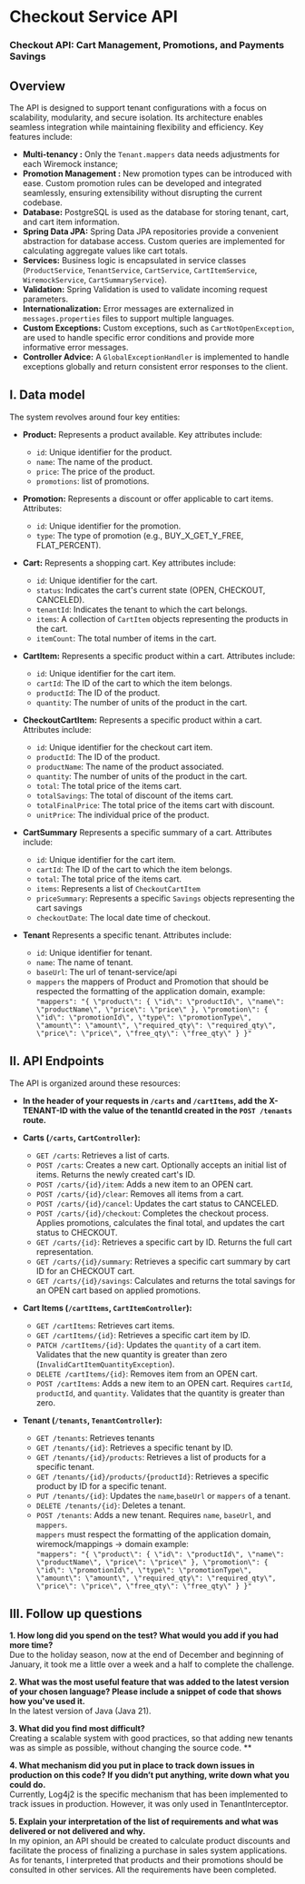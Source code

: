 # Checkout Service API 

### Checkout API: Cart Management, Promotions, and Payments Savings
## Overview
The API is designed to support tenant configurations with a focus on scalability, modularity, and secure isolation. Its architecture enables seamless integration while maintaining flexibility and efficiency. Key features include:

* **Multi-tenancy :** Only the `Tenant.mappers` data needs adjustments for each Wiremock instance;
* **Promotion Management :** New promotion types can be introduced with ease. Custom promotion rules can be developed and integrated seamlessly, ensuring extensibility without disrupting the current codebase.
* **Database:** PostgreSQL is used as the database for storing tenant, cart, and cart item information.
* **Spring Data JPA:** Spring Data JPA repositories provide a convenient abstraction for database access.  Custom queries are implemented for calculating aggregate values like cart totals.
* **Services:**  Business logic is encapsulated in service classes (`ProductService`, `TenantService`, `CartService`, `CartItemService`, `WiremockService`, `CartSummaryService`).
* **Validation:** Spring Validation is used to validate incoming request parameters.
* **Internationalization:** Error messages are externalized in `messages.properties` files to support multiple languages.
* **Custom Exceptions:** Custom exceptions, such as `CartNotOpenException`, are used to handle specific error conditions and provide more informative error messages.
* **Controller Advice:** A `GlobalExceptionHandler` is implemented to handle exceptions globally and return consistent error responses to the client.


## I. Data model

The system revolves around four key entities:

* **Product:** Represents a product available. Key attributes include:
    * `id`: Unique identifier for the product.
    * `name`: The name of the product.
    * `price`: The price of the product.
    * `promotions`: list of promotions.

* **Promotion:** Represents a discount or offer applicable to cart items.  Attributes:
    * `id`: Unique identifier for the promotion.
    * `type`: The type of promotion (e.g., BUY_X_GET_Y_FREE, FLAT_PERCENT).

* **Cart:** Represents a shopping cart.  Key attributes include:
    * `id`: Unique identifier for the cart.
    * `status`:  Indicates the cart's current state (OPEN, CHECKOUT, CANCELED).
    * `tenantId`:  Indicates the tenant to which the cart belongs.
    * `items`: A collection of `CartItem` objects representing the products in the cart.
    * `itemCount`: The total number of items in the cart.

* **CartItem:**  Represents a specific product within a cart. Attributes include:
    * `id`: Unique identifier for the cart item.
    * `cartId`:  The ID of the cart to which the item belongs.
    * `productId`: The ID of the product.
    * `quantity`: The number of units of the product in the cart.

* **CheckoutCartItem:**  Represents a specific product within a cart. Attributes include:
    * `id`: Unique identifier for the checkout cart item.
    * `productId`: The ID of the product.
    * `productName`: The name of the product associated.
    * `quantity`: The number of units of the product in the cart.
    * `total`: The total price of the items cart.
    * `totalSavings`: The total of discount of the items cart.
    * `totalFinalPrice`: The total price of the items cart with discount.
    * `unitPrice`: The individual price of the product.

* **CartSummary** Represents a specific summary of a cart. Attributes include:
    * `id`: Unique identifier for the cart item.
    * `cartId`:  The ID of the cart to which the item belongs.
    * `total`: The total price of the items cart.
    * `items`: Represents a list of `CheckoutCartItem`
    * `priceSummary`: Represents a specific `Savings` objects representing the cart savings
    * `checkoutDate`: The local date time of checkout.

* **Tenant** Represents a specific tenant. Attributes include:
    * `id`: Unique identifier for tenant.
    * `name`: The name of tenant.
    * `baseUrl`: The url of tenant-service/api 
    * `mappers` the mappers of Product and Promotion that should be respected the formatting of the application domain, example: \
    `"mappers": "{ \"product\": { \"id\": \"productId\", \"name\": \"productName\", \"price\": \"price\" }, \"promotion\": { \"id\": \"promotionId\", \"type\": \"promotionType\", \"amount\": \"amount\", \"required_qty\": \"required_qty\", \"price\": \"price\", \"free_qty\": \"free_qty\" } }"`


## II. API Endpoints

The API is organized around these resources:
* **In the header of your requests in `/carts` and `/cartItems`, add the X-TENANT-ID with the value of the tenantId created in the `POST /tenants` route.**

* **Carts (`/carts`, `CartController`):**
    * `GET /carts`: Retrieves a list of carts. 
    * `POST /carts`: Creates a new cart.  Optionally accepts an initial list of items.  Returns the newly created cart's ID.
    * `POST /carts/{id}/item`: Adds a new item to an OPEN cart.
    * `POST /carts/{id}/clear`: Removes all items from a cart.
    * `POST /carts/{id}/cancel`: Updates the cart status to CANCELED.
    * `POST /carts/{id}/checkout`: Completes the checkout process. Applies promotions, calculates the final total, and updates the cart status to CHECKOUT.
    * `GET /carts/{id}`: Retrieves a specific cart by ID.  Returns the full cart representation. 
    * `GET /carts/{id}/summary`: Retrieves a specific cart summary by cart ID for an CHECKOUT cart.
    * `GET /carts/{id}/savings`: Calculates and returns the total savings for an OPEN cart based on applied promotions.

* **Cart Items (`/cartItems`, `CartItemController`):**
    * `GET /cartItems`: Retrieves cart items.
    * `GET /cartItems/{id}`: Retrieves a specific cart item by ID.
    * `PATCH /cartItems/{id}`: Updates the `quantity` of a cart item.  Validates that the new quantity is greater than zero (`InvalidCartItemQuantityException`). 
    * `DELETE /cartItems/{id}`: Removes item from an OPEN cart.
    * `POST /cartItems`: Adds a new item to an OPEN cart.  Requires `cartId`, `productId`, and `quantity`.  Validates that the quantity is greater than zero.
* **Tenant (`/tenants`, `TenantController`):**
    * `GET /tenants`: Retrieves tenants
    * `GET /tenants/{id}`: Retrieves a specific tenant by ID.
    * `GET /tenants/{id}/products`: Retrieves a list of products for a specific tenant.
    * `GET /tenants/{id}/products/{productId}`: Retrieves a specific product by ID for a specific tenant.
    * `PUT /tenants/{id}`: Updates the `name`,`baseUrl` or `mappers` of a tenant.  
    * `DELETE /tenants/{id}`: Deletes a tenant.
    * `POST /tenants`: Adds a new tenant.  Requires `name`, `baseUrl`, and `mappers`.  
    `mappers` must respect the formatting of the application domain, wiremock/mappings -> domain example: \
    `"mappers": "{ \"product\": { \"id\": \"productId\", \"name\": \"productName\", \"price\": \"price\" }, \"promotion\": { \"id\": \"promotionId\", \"type\": \"promotionType\", \"amount\": \"amount\", \"required_qty\": \"required_qty\", \"price\": \"price\", \"free_qty\": \"free_qty\" } }"`


## III. Follow up questions
<b>1. How long did you spend on the test? What would you add if you had more time?</b>
<br/>Due to the holiday season, now at the end of December and beginning of January, it took me a little over a week and a half to complete the challenge.

<b>2. What was the most useful feature that was added to the latest version of your chosen language? Please include a snippet of code that
shows how you've used it.</b>
<br/>In the latest version of Java (Java 21).

<b>3. What did you find most difficult?</b>
<br/>Creating a scalable system with good practices, so that adding new tenants was as simple as possible, without changing the source code. **

<b>4. What mechanism did you put in place to track down issues in production on this code? If you didn’t put anything, write down what you could do.</b>
<br/>Currently, Log4j2 is the specific mechanism that has been implemented to track issues in production. However, it was only used in TenantInterceptor.

<b>5. Explain your interpretation of the list of requirements and what was delivered or not delivered and why.</b>
<br/> In my opinion, an API should be created to calculate product discounts and facilitate the process of finalizing a purchase in sales system applications. As for tenants, I interpreted that products and their promotions should be consulted in other services. All the requirements have been completed.
